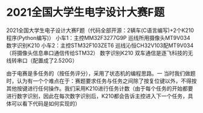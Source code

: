 # 2021全国大学生电字设计大赛F题
2021全国大学生电子设计大赛F题（代码全部开源：2辆车(C语言编写)+2个K210程序(Python编写)）
小车1：主控MM32F3277G9P   巡线所用摄像头MT9V034     数字识别K210
小车2：主控STM32F103ZET6   巡线沁恒CH32V103配MT9V034（将摄像头信息串口通信传给STM32）     数字识别K210
双车通信是逐飞科技的无线转串口（配置成了2.520G）

由于电赛是多任务的（按任务评分），采用了状态机的编程思路。一
当时我们做题时，认为有一个个难点在于：赛题要求任务与任务之间除了按复位键以外，不得按其他按键进行任何操作。我们采用K210进行任务计数（由于每个任务的开始都要进行数字识别，因此在每次数字识别后，K210都会告诉主控进入下一个任务，具体可以看下代码是如何实现的）

